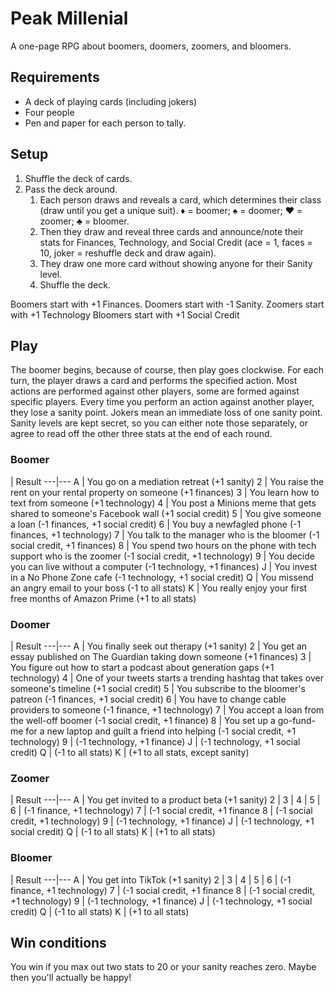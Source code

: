 Peak Millenial
==============

A one-page RPG about boomers, doomers, zoomers, and bloomers.

Requirements
------------

* A deck of playing cards (including jokers)
* Four people
* Pen and paper for each person to tally.

Setup
-----

1. Shuffle the deck of cards.
2. Pass the deck around.
    1. Each person draws and reveals a card, which determines their class (draw until you get a unique suit). ♦ = boomer; ♠ = doomer; ♥ = zoomer; ♣ = bloomer.
    2. Then they draw and reveal three cards and announce/note their stats for Finances, Technology, and Social Credit (ace = 1, faces = 10, joker = reshuffle deck and draw again).
    3. They draw one more card without showing anyone for their Sanity level.
    4. Shuffle the deck.

Boomers start with +1 Finances.
Doomers start with -1 Sanity.
Zoomers start with +1 Technology
Bloomers start with +1 Social Credit

Play
----

The boomer begins, because of course, then play goes clockwise. For each turn, the player draws a card and performs the specified action. Most actions are performed against other players, some are formed against specific players. Every time you perform an action against another player, they lose a sanity point. Jokers mean an immediate loss of one sanity point. Sanity levels are kept secret, so you can either note those separately, or agree to read off the other three stats at the end of each round.

### Boomer

   | Result
---|---
 A | You go on a mediation retreat (+1 sanity)
 2 | You raise the rent on your rental property on someone (+1 finances)
 3 | You learn how to text from someone (+1 technology)
 4 | You post a Minions meme that gets shared to someone's Facebook wall (+1 social credit)
 5 | You give someone a loan (-1 finances, +1 social credit)
 6 | You buy a newfagled phone (-1 finances, +1 technology)
 7 | You talk to the manager who is the bloomer (-1 social credit, +1 finances)
 8 | You spend two hours on the phone with tech support who is the zoomer (-1 social credit, +1 technology)
 9 | You decide you can live without a computer (-1 technology, +1 finances)
 J | You invest in a No Phone Zone cafe (-1 technology, +1 social credit)
 Q | You missend an angry email to your boss (-1 to all stats)
 K | You really enjoy your first free months of Amazon Prime (+1 to all stats)

### Doomer

   | Result
---|---
 A | You finally seek out therapy (+1 sanity)
 2 | You get an essay published on The Guardian taking down someone (+1 finances) 
 3 | You figure out how to start a podcast about generation gaps (+1 technology)
 4 | One of your tweets starts a trending hashtag that takes over someone's timeline (+1 social credit)
 5 | You subscribe to the bloomer's patreon (-1 finances, +1 social credit)
 6 | You have to change cable providers to someone (-1 finance, +1 technology)
 7 | You accept a loan from the well-off boomer (-1 social credit, +1 finance)
 8 | You set up a go-fund-me for a new laptop and guilt a friend into helping (-1 social credit, +1 technology)
 9 | (-1 technology, +1 finance)
 J | (-1 technology, +1 social credit)
 Q | (-1 to all stats)
 K | (+1 to all stats, except sanity)

### Zoomer

   | Result
---|---
 A | You get invited to a product beta (+1 sanity)
 2 | 
 3 | 
 4 | 
 5 | 
 6 | (-1 finance, +1 technology)
 7 | (-1 social credit, +1 finance
 8 | (-1 social credit, +1 technology)
 9 | (-1 technology, +1 finance)
 J | (-1 technology, +1 social credit)
 Q | (-1 to all stats)
 K | (+1 to all stats)

### Bloomer

   | Result
---|---
 A | You get into TikTok (+1 sanity)
 2 | 
 3 | 
 4 | 
 5 | 
 6 | (-1 finance, +1 technology)
 7 | (-1 social credit, +1 finance
 8 | (-1 social credit, +1 technology)
 9 | (-1 technology, +1 finance)
 J | (-1 technology, +1 social credit)
 Q | (-1 to all stats)
 K | (+1 to all stats)



Win conditions
--------------

You win if you max out two stats to 20 or your sanity reaches zero. Maybe then you'll actually be happy!
